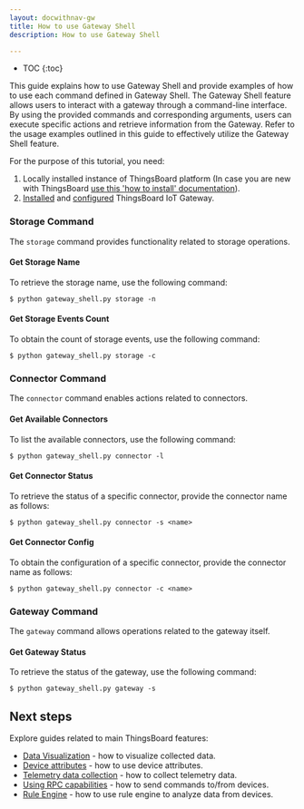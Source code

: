 ```yaml
---
layout: docwithnav-gw
title: How to use Gateway Shell
description: How to use Gateway Shell

---
```


* TOC
{:toc}


This guide explains how to use Gateway Shell and provide examples of how to use each command defined in Gateway Shell.
The Gateway Shell feature allows users to interact with a gateway through a command-line interface.
By using the provided commands and corresponding arguments, users can execute specific actions and retrieve information 
from the Gateway. Refer to the usage examples outlined in this guide to effectively utilize the Gateway Shell feature.

For the purpose of this tutorial, you need:  
1. Locally installed instance of ThingsBoard platform (In case you are new with ThingsBoard [use this 'how to install' documentation](/docs/user-guide/install/installation-options/)).
2. [Installed](/docs/iot-gateway/installation/) and [configured](/docs/iot-gateway/configuration/) ThingsBoard IoT Gateway.

### Storage Command
The `storage` command provides functionality related to storage operations.

#### Get Storage Name
To retrieve the storage name, use the following command:

```
$ python gateway_shell.py storage -n
```

#### Get Storage Events Count
To obtain the count of storage events, use the following command:

```
$ python gateway_shell.py storage -c
```

### Connector Command
The `connector` command enables actions related to connectors.

#### Get Available Connectors
To list the available connectors, use the following command:

```
$ python gateway_shell.py connector -l
```

#### Get Connector Status
To retrieve the status of a specific connector, provide the connector name as follows:

```
$ python gateway_shell.py connector -s <name>
```

#### Get Connector Config
To obtain the configuration of a specific connector, provide the connector name as follows:

```
$ python gateway_shell.py connector -c <name>
```

### Gateway Command
The `gateway` command allows operations related to the gateway itself.

#### Get Gateway Status
To retrieve the status of the gateway, use the following command:

```
$ python gateway_shell.py gateway -s
```

## Next steps

Explore guides related to main ThingsBoard features:

 - [Data Visualization](/docs/user-guide/visualization/) - how to visualize collected data.
 - [Device attributes](/docs/user-guide/attributes/) - how to use device attributes.
 - [Telemetry data collection](/docs/user-guide/telemetry/) - how to collect telemetry data.
 - [Using RPC capabilities](/docs/user-guide/rpc/) - how to send commands to/from devices.
 - [Rule Engine](/docs/user-guide/rule-engine/) - how to use rule engine to analyze data from devices.
